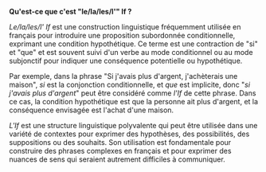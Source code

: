 **Qu'est-ce que c'est "le/la/les/l'" If ?**

*Le/la/les/l' If* est une construction linguistique fréquemment utilisée en français pour introduire une proposition subordonnée conditionnelle, exprimant une condition hypothétique. Ce terme est une contraction de "si" et "que" et est souvent suivi d'un verbe au mode conditionnel ou au mode subjonctif pour indiquer une conséquence potentielle ou hypothétique.

Par exemple, dans la phrase "Si j'avais plus d'argent, j'achèterais une maison", *si* est la conjonction conditionnelle, et *que* est implicite, donc "*si j'avais plus d'argent*" peut être considéré comme *l'If* de cette phrase. Dans ce cas, la condition hypothétique est que la personne ait plus d'argent, et la conséquence envisagée est l'achat d'une maison.

*L'If* est une structure linguistique polyvalente qui peut être utilisée dans une variété de contextes pour exprimer des hypothèses, des possibilités, des suppositions ou des souhaits. Son utilisation est fondamentale pour construire des phrases complexes en français et pour exprimer des nuances de sens qui seraient autrement difficiles à communiquer.